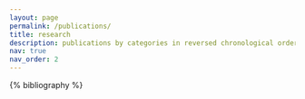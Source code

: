 ```yaml
---
layout: page
permalink: /publications/
title: research
description: publications by categories in reversed chronological order.
nav: true
nav_order: 2
---
```


<!-- _pages/publications.md -->

<!-- Bibsearch Feature -->

<!-- {% include bib_search.liquid %} -->

<div class="publications">

{% bibliography %}

</div>
